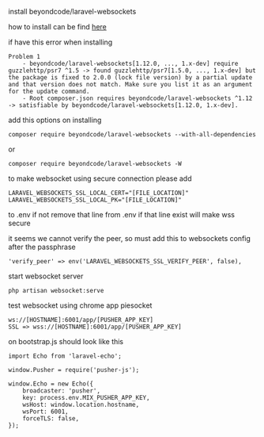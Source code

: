 install beyondcode/laravel-websockets

how to install can be find [here](https://beyondco.de/docs/laravel-websockets/getting-started/installation)

if have this error when installing

```
Problem 1
    - beyondcode/laravel-websockets[1.12.0, ..., 1.x-dev] require guzzlehttp/psr7 ^1.5 -> found guzzlehttp/psr7[1.5.0, ..., 1.x-dev] but the package is fixed to 2.0.0 (lock file version) by a partial update and that version does not match. Make sure you list it as an argument for the update command.
    - Root composer.json requires beyondcode/laravel-websockets ^1.12 -> satisfiable by beyondcode/laravel-websockets[1.12.0, 1.x-dev].
```

add this options on installing

```
composer require beyondcode/laravel-websockets --with-all-dependencies
```

or

```
composer require beyondcode/laravel-websockets -W
```

to make websocket using secure connection please add 
```
LARAVEL_WEBSOCKETS_SSL_LOCAL_CERT="[FILE_LOCATION]"
LARAVEL_WEBSOCKETS_SSL_LOCAL_PK="[FILE_LOCATION]"
```
to .env
if not remove that line from .env
if that line exist will make wss secure

it seems we cannot verify the peer, so must add this to websockets config after the passphrase
```
'verify_peer' => env('LARAVEL_WEBSOCKETS_SSL_VERIFY_PEER', false),
```

start websocket server
```
php artisan websocket:serve
```

test websocket using chrome app piesocket

```
ws://[HOSTNAME]:6001/app/[PUSHER_APP_KEY]
SSL => wss://[HOSTNAME]:6001/app/[PUSHER_APP_KEY]
```

on bootstrap.js should look like this
```
import Echo from 'laravel-echo';

window.Pusher = require('pusher-js');

window.Echo = new Echo({
    broadcaster: 'pusher',
    key: process.env.MIX_PUSHER_APP_KEY,
    wsHost: window.location.hostname,
    wsPort: 6001,
    forceTLS: false,
});
```
